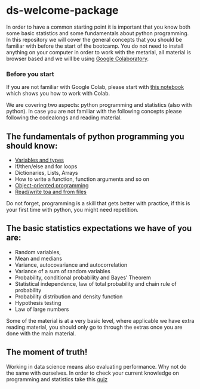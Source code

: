 # ds-welcome-package
In order to have a common starting point it is important that you know both some basic statistics and some fundamentals about python programming. In this repository we will cover the general concepts that you should be familiar with before the start of the bootcamp. You do not need to install anything on your computer in order to work with the metarial, all material is browser based and we will be using [Google Colaboratory](https://colab.research.google.com/).

### Before you start

If you are not familiar with Google Colab, please start with [this notebook](Intro_to_Colab.ipynb) which shows you how to work with Colab.

We are covering two aspects: python programming and statistics (also with python). In case you are not familiar with the following concepts please following the codealongs and reading material.

## The fundamentals of python programming you should know:
- [Variables and types](programming/1_Python_Variables_Types.ipynb)
- If/then/else and for loops
- Dictionaries, Lists, Arrays
- How to write a function, function arguments and so on
- [Object-oriented programming](programming/5_Intro_to_OOP.ipynb)
- [Read/write toa and from files](programming/6_Read_Write_Files.ipynb)
  
Do not forget, programming is a skill that gets better with practice, if this is your first time with python, you might need repetition.

## The basic statistics expectations we have of you are:
- Random variables,
- Mean and medians
- Variance, autocovariance and autocorrelation
- Variance of a sum of random variables
- Probability, conditional probability and Bayes’ Theorem
- Statistical independence, law of total probability and chain rule of probability
- Probability distribution and density function
- Hypothesis testing 
- Law of large numbers

Some of the material is at a very basic level, where applicable we have extra reading material, you should only go to through the extras once you are done with the main material.


## The moment of truth!

Working in data science means also evaluating performance. Why not do the same with ourselves.
In order to check your current knowledge on programming and statistics take this [quiz](https://docs.google.com/forms/u/1/d/19KeSS1jeObxPB2-XhGBnbyg9wyb-aNaqIeBmhADVCd0/edit)
